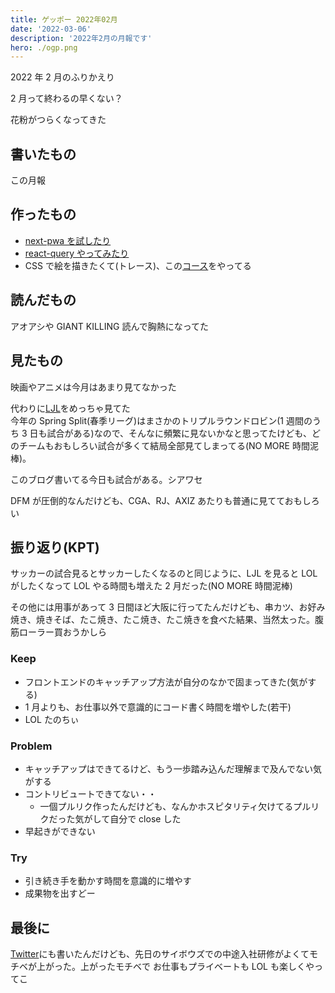 ```yaml
---
title: ゲッポー 2022年02月
date: '2022-03-06'
description: '2022年2月の月報です'
hero: ./ogp.png
---
```


2022 年 2 月のふりかえり

2 月って終わるの早くない？

花粉がつらくなってきた

## 書いたもの

この月報

## 作ったもの

- [next-pwa を試したり](https://github.com/nus3/word-quiz/pull/28)
- [react-query やってみたり](https://github.com/nus3/word-quiz/pull/27)
- CSS で絵を描きたくて(トレース)、この[コース](https://egghead.io/courses/create-css-illustrations-b24c)をやってる

## 読んだもの

アオアシや GIANT KILLING 読んで胸熱になってた

## 見たもの

映画やアニメは今月はあまり見てなかった

代わりに[LJL](https://www.twitch.tv/riotgamesjp)をめっちゃ見てた  
今年の Spring Split(春季リーグ)はまさかのトリプルラウンドロビン(1 週間のうち 3 日も試合がある)なので、そんなに頻繁に見ないかなと思ってたけども、どのチームもおもしろい試合が多くて結局全部見てしまってる(NO MORE 時間泥棒)。

このブログ書いてる今日も試合がある。シアワセ

DFM が圧倒的なんだけども、CGA、RJ、AXIZ あたりも普通に見てておもしろい

## 振り返り(KPT)

サッカーの試合見るとサッカーしたくなるのと同じように、LJL を見ると LOL がしたくなって LOL やる時間も増えた 2 月だった(NO MORE 時間泥棒)

その他には用事があって 3 日間ほど大阪に行ってたんだけども、串カツ、お好み焼き、焼きそば、たこ焼き、たこ焼き、たこ焼きを食べた結果、当然太った。腹筋ローラー買おうかしら

### Keep

- フロントエンドのキャッチアップ方法が自分のなかで固まってきた(気がする)
- 1 月よりも、お仕事以外で意識的にコード書く時間を増やした(若干)
- LOL たのちぃ

### Problem

- キャッチアップはできてるけど、もう一歩踏み込んだ理解まで及んでない気がする
- コントリビュートできてない・・
  - 一個プルリク作ったんだけども、なんかホスピタリティ欠けてるプルリクだった気がして自分で close した
- 早起きができない

### Try

- 引き続き手を動かす時間を意識的に増やす
- 成果物を出すどー

## 最後に

[Twitter](https://twitter.com/nus3_/status/1499666944131465217?s=20&t=UPIH3jyOdR7gh_mRbBUAzw)にも書いたんだけども、先日のサイボウズでの中途入社研修がよくてモチベが上がった。上がったモチベで お仕事もプライベートも LOL も楽しくやってこ
